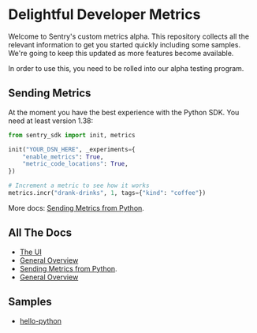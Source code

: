 # Delightful Developer Metrics

Welcome to Sentry's custom metrics alpha.  This repository collects all the relevant information
to get you started quickly including some samples.  We're going to keep this updated as more
features become available.

In order to use this, you need to be rolled into our alpha testing program.

## Sending Metrics

At the moment you have the best experience with the Python SDK.  You need at least version
1.38:

```python
from sentry_sdk import init, metrics

init("YOUR_DSN_HERE", _experiments={
    "enable_metrics": True,
    "metric_code_locations": True,
})

# Increment a metric to see how it works
metrics.incr("drank-drinks", 1, tags={"kind": "coffee"})
```

More docs: [Sending Metrics from Python](https://develop.sentry.dev/delightful-developer-metrics/sending-metrics-sdk/).

## All The Docs

* [The UI](https://develop.sentry.dev/delightful-developer-metrics/ui/)
* [General Overview](https://develop.sentry.dev/delightful-developer-metrics/)
* [Sending Metrics from Python](https://develop.sentry.dev/delightful-developer-metrics/sending-metrics-sdk/).
* [General Overview](https://develop.sentry.dev/delightful-developer-metrics/)

## Samples

* [hello-python](python/main.py)